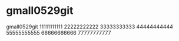 # gmall0529git
gmall0529git
11111111111
22222222222
33333333333
44444444444
55555555555
66666666666
77777777777
